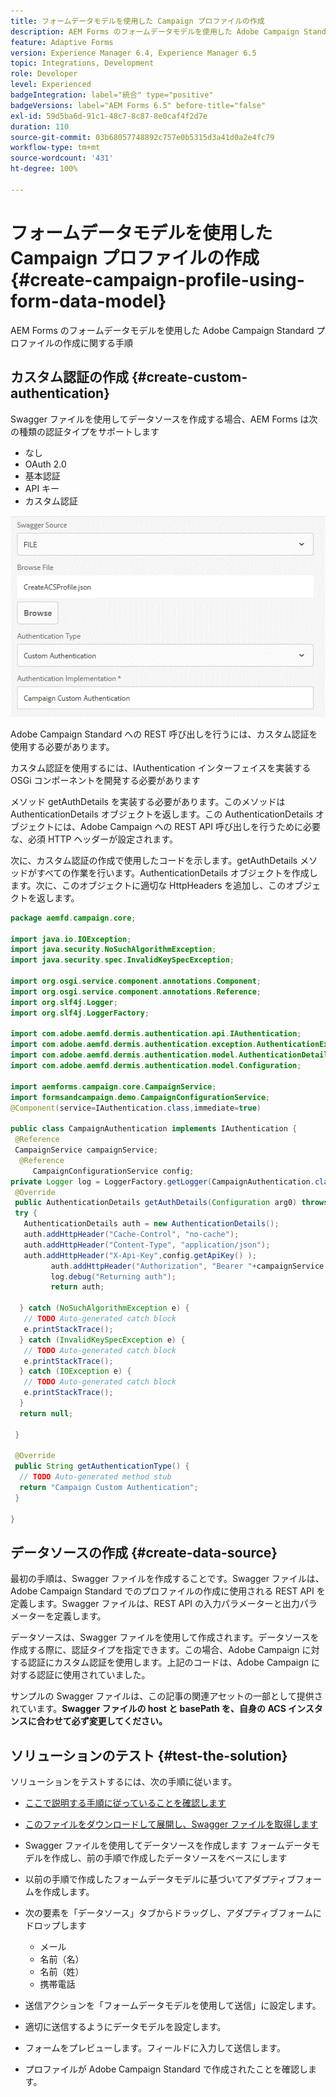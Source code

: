 ```yaml
---
title: フォームデータモデルを使用した Campaign プロファイルの作成
description: AEM Forms のフォームデータモデルを使用した Adobe Campaign Standard プロファイルの作成に関する手順
feature: Adaptive Forms
version: Experience Manager 6.4, Experience Manager 6.5
topic: Integrations, Development
role: Developer
level: Experienced
badgeIntegration: label="統合" type="positive"
badgeVersions: label="AEM Forms 6.5" before-title="false"
exl-id: 59d5ba6d-91c1-48c7-8c87-8e0caf4f2d7e
duration: 110
source-git-commit: 03b68057748892c757e0b5315d3a41d0a2e4fc79
workflow-type: tm+mt
source-wordcount: '431'
ht-degree: 100%

---
```


# フォームデータモデルを使用した Campaign プロファイルの作成 {#create-campaign-profile-using-form-data-model}

AEM Forms のフォームデータモデルを使用した Adobe Campaign Standard プロファイルの作成に関する手順

## カスタム認証の作成 {#create-custom-authentication}

Swagger ファイルを使用してデータソースを作成する場合、AEM Forms は次の種類の認証タイプをサポートします

* なし
* OAuth 2.0
* 基本認証
* API キー
* カスタム認証

![campaignfdm](assets/campaignfdm.gif)

Adobe Campaign Standard への REST 呼び出しを行うには、カスタム認証を使用する必要があります。

カスタム認証を使用するには、IAuthentication インターフェイスを実装する OSGi コンポーネントを開発する必要があります

メソッド getAuthDetails を実装する必要があります。このメソッドは AuthenticationDetails オブジェクトを返します。この AuthenticationDetails オブジェクトには、Adobe Campaign への REST API 呼び出しを行うために必要な、必須 HTTP ヘッダーが設定されます。

次に、カスタム認証の作成で使用したコードを示します。getAuthDetails メソッドがすべての作業を行います。AuthenticationDetails オブジェクトを作成します。次に、このオブジェクトに適切な HttpHeaders を追加し、このオブジェクトを返します。

```java
package aemfd.campaign.core;

import java.io.IOException;
import java.security.NoSuchAlgorithmException;
import java.security.spec.InvalidKeySpecException;

import org.osgi.service.component.annotations.Component;
import org.osgi.service.component.annotations.Reference;
import org.slf4j.Logger;
import org.slf4j.LoggerFactory;

import com.adobe.aemfd.dermis.authentication.api.IAuthentication;
import com.adobe.aemfd.dermis.authentication.exception.AuthenticationException;
import com.adobe.aemfd.dermis.authentication.model.AuthenticationDetails;
import com.adobe.aemfd.dermis.authentication.model.Configuration;

import aemforms.campaign.core.CampaignService;
import formsandcampaign.demo.CampaignConfigurationService;
@Component(service=IAuthentication.class,immediate=true)

public class CampaignAuthentication implements IAuthentication {
 @Reference
 CampaignService campaignService;
  @Reference
     CampaignConfigurationService config;
private Logger log = LoggerFactory.getLogger(CampaignAuthentication.class);
 @Override
 public AuthenticationDetails getAuthDetails(Configuration arg0) throws AuthenticationException {
 try {
   AuthenticationDetails auth = new AuthenticationDetails();
   auth.addHttpHeader("Cache-Control", "no-cache");
   auth.addHttpHeader("Content-Type", "application/json");
   auth.addHttpHeader("X-Api-Key",config.getApiKey() );
         auth.addHttpHeader("Authorization", "Bearer "+campaignService.getAccessToken());
         log.debug("Returning auth");
         return auth;
   
  } catch (NoSuchAlgorithmException e) {
   // TODO Auto-generated catch block
   e.printStackTrace();
  } catch (InvalidKeySpecException e) {
   // TODO Auto-generated catch block
   e.printStackTrace();
  } catch (IOException e) {
   // TODO Auto-generated catch block
   e.printStackTrace();
  }
  return null;
  
 }

 @Override
 public String getAuthenticationType() {
  // TODO Auto-generated method stub
  return "Campaign Custom Authentication";
 }

}
```

## データソースの作成 {#create-data-source}

最初の手順は、Swagger ファイルを作成することです。Swagger ファイルは、Adobe Campaign Standard でのプロファイルの作成に使用される REST API を定義します。Swagger ファイルは、REST API の入力パラメーターと出力パラメーターを定義します。

データソースは、Swagger ファイルを使用して作成されます。データソースを作成する際に、認証タイプを指定できます。この場合、Adobe Campaign に対する認証にカスタム認証を使用します。上記のコードは、Adobe Campaign に対する認証に使用されていました。

サンプルの Swagger ファイルは、この記事の関連アセットの一部として提供されています。**Swagger ファイルの host と basePath を、自身の ACS インスタンスに合わせて必ず変更してください。**

## ソリューションのテスト {#test-the-solution}

ソリューションをテストするには、次の手順に従います。
* [ここで説明する手順に従っていることを確認します](aem-forms-with-campaign-standard-getting-started-tutorial.md)
* [このファイルをダウンロードして展開し、Swagger ファイルを取得します](assets/create-acs-profile-swagger-file.zip)
* Swagger ファイルを使用してデータソースを作成します
フォームデータモデルを作成し、前の手順で作成したデータソースをベースにします
* 以前の手順で作成したフォームデータモデルに基づいてアダプティブフォームを作成します。
* 次の要素を「データソース」タブからドラッグし、アダプティブフォームにドロップします

   * メール
   * 名前（名）
   * 名前（姓）
   * 携帯電話

* 送信アクションを「フォームデータモデルを使用して送信」に設定します。
* 適切に送信するようにデータモデルを設定します。
* フォームをプレビューします。フィールドに入力して送信します。
* プロファイルが Adobe Campaign Standard で作成されたことを確認します。
